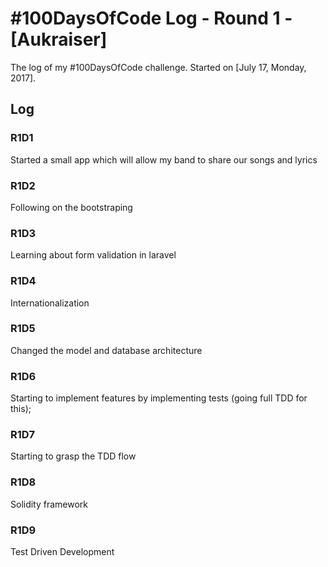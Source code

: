 # #100DaysOfCode Log - Round 1 - [Aukraiser]

The log of my #100DaysOfCode challenge. Started on [July 17, Monday, 2017].

## Log

### R1D1 
Started a small app which will allow my band to share our songs and lyrics

### R1D2
Following on the bootstraping

### R1D3
Learning about form validation in laravel

### R1D4
Internationalization

### R1D5
Changed the model and database architecture

### R1D6
Starting to implement features by implementing tests (going full TDD for this);

### R1D7
Starting to grasp the TDD flow

### R1D8
Solidity framework

### R1D9
Test Driven Development